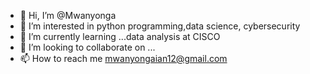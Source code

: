 - 👋 Hi, I’m @Mwanyonga
- 👀 I’m interested in python programming,data science, cybersecurity
- 🌱 I’m currently learning ...data analysis at CISCO
- 💞️ I’m looking to collaborate on ...
- 📫 How to reach me mwanyongaian12@gmail.com

<!---
Mwanyonga/Mwanyonga is a ✨ special ✨ repository because its `README.md` (this file) appears on your GitHub profile.
You can click the Preview link to take a look at your changes.
--->

